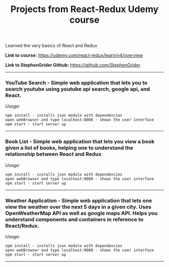 <header><h1><b>Projects from React-Redux Udemy course</b></h1></header>

Learned the very basics of React and Redux


<b>Link to course:</b> <a>https://udemy.com/react-redux/learn/v4/overview </a>


<b>Link to StephenGrider Github:</b> <a>https://github.com/StephenGrider</a>

-------

<h3><b>YouTube Search</b> - Simple web application that lets you to search youtube using youtube api search, google api, and React.</h3>

<i>Usage:</i>

	npm install - installs json module with dependencies
	open webBrowser and type localhost:8080 - shows the user interface
	npm start - start server up

-------

<h3><b>Book List</b> - Simple web application that lets you view a book given a list of books, helping one to understand the relationship between React and Redux</h3>

<i>Usage:</i>

	npm install - installs json module with dependencies
	open webBrowser and type localhost:8080 - shows the user interface
	npm start - start server up

-------

<h3><b>Weather Application</b> - Simple web application that lets one view the weather over the next 5 days in a given city. Uses OpenWeatherMap API as well as google maps API. Helps you understand components and containers in reference to React/Redux.</h3>

<i>Usage:</i>

	npm install - installs json module with dependencies
	open webBrowser and type localhost:8080 - shows the user interface
	npm start - start server up

-------

